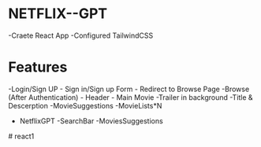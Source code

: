 # NETFLIX--GPT


-Craete React App
-Configured TailwindCSS


# Features
-Login/Sign UP
    - Sign in/Sign up Form
    - Redirect to Browse Page
-Browse  (After Authentication)
    - Header
    - Main Movie
        -Trailer in background
        -Title & Descerption
        -MovieSuggestions
            -MovieLists*N

- NetflixGPT
    -SearchBar
    -MoviesSuggestions 


#   r e a c t 1  
 